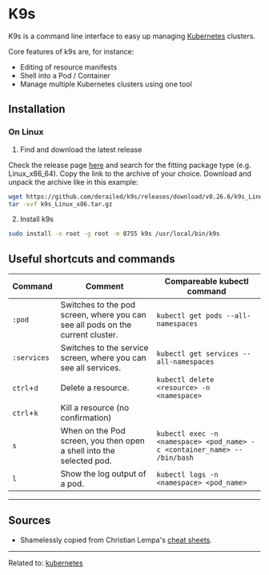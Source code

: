 # K9s
K9s is a command line interface to easy up managing [Kubernetes](cloud/deployment/kubernetes/kubernetes.md) clusters.

Core features of k9s are, for instance:
- Editing of resource manifests
- Shell into a Pod / Container
- Manage multiple Kubernetes clusters using one tool

## Installation

### On Linux

1. Find and download the latest release

Check the release page [here](https://github.com/derailed/k9s/releases) and search for the fitting package type (e.g. Linux_x86_64). Copy the link to the archive of your choice. Download and unpack the archive like in this example:

```bash
wget https://github.com/derailed/k9s/releases/download/v0.26.6/k9s_Linux_x86_64.tar.gz
tar -xvf k9s_Linux_x86.tar.gz
```

2. Install k9s
```bash
sudo install -o root -g root -m 0755 k9s /usr/local/bin/k9s
```


## Useful shortcuts and commands

| Command     | Comment                                                                        | Compareable kubectl command                                               |
|-------------|--------------------------------------------------------------------------------|---------------------------------------------------------------------------|
| `:pod`      | Switches to the pod screen, where you can see all pods on the current cluster. | `kubectl get pods --all-namespaces`                                       |
| `:services` | Switches to the service screen, where you can see all services.                | `kubectl get services --all-namespaces`                                   |
| `ctrl`+`d`  | Delete a resource.                                                             | `kubectl delete <resource> -n <namespace>`                                |
| `ctrl`+`k`  | Kill a resource (no confirmation)                                              |                                                                           |
| `s`         | When on the Pod screen, you then open a shell into the selected pod.           | `kubectl exec -n <namespace> <pod_name> -c <container_name> -- /bin/bash` |
| `l`         | Show the log output of a pod.                                                  | `kubectl logs -n <namespace> <pod_name>`                                  |



<hr>

## Sources
* Shamelessly copied from Christian Lempa's [cheat sheets](https://github.com/christianlempa/cheat-sheets).

<hr>

Related to: [kubernetes](cloud/deployment/kubernetes/kubernetes.md)